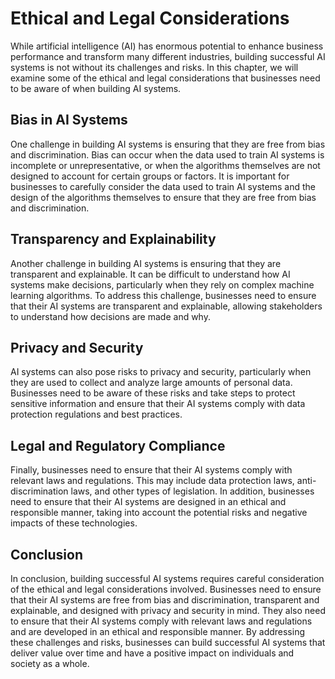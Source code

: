 Ethical and Legal Considerations
========================================================================================

While artificial intelligence (AI) has enormous potential to enhance business performance and transform many different industries, building successful AI systems is not without its challenges and risks. In this chapter, we will examine some of the ethical and legal considerations that businesses need to be aware of when building AI systems.

Bias in AI Systems
------------------

One challenge in building AI systems is ensuring that they are free from bias and discrimination. Bias can occur when the data used to train AI systems is incomplete or unrepresentative, or when the algorithms themselves are not designed to account for certain groups or factors. It is important for businesses to carefully consider the data used to train AI systems and the design of the algorithms themselves to ensure that they are free from bias and discrimination.

Transparency and Explainability
-------------------------------

Another challenge in building AI systems is ensuring that they are transparent and explainable. It can be difficult to understand how AI systems make decisions, particularly when they rely on complex machine learning algorithms. To address this challenge, businesses need to ensure that their AI systems are transparent and explainable, allowing stakeholders to understand how decisions are made and why.

Privacy and Security
--------------------

AI systems can also pose risks to privacy and security, particularly when they are used to collect and analyze large amounts of personal data. Businesses need to be aware of these risks and take steps to protect sensitive information and ensure that their AI systems comply with data protection regulations and best practices.

Legal and Regulatory Compliance
-------------------------------

Finally, businesses need to ensure that their AI systems comply with relevant laws and regulations. This may include data protection laws, anti-discrimination laws, and other types of legislation. In addition, businesses need to ensure that their AI systems are designed in an ethical and responsible manner, taking into account the potential risks and negative impacts of these technologies.

Conclusion
----------

In conclusion, building successful AI systems requires careful consideration of the ethical and legal considerations involved. Businesses need to ensure that their AI systems are free from bias and discrimination, transparent and explainable, and designed with privacy and security in mind. They also need to ensure that their AI systems comply with relevant laws and regulations and are developed in an ethical and responsible manner. By addressing these challenges and risks, businesses can build successful AI systems that deliver value over time and have a positive impact on individuals and society as a whole.
